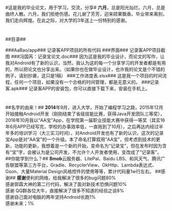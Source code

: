 #这是我的毕业论文，用于学习，交流，分享#
**六月**，总是阳光灿烂。六月，总是曲终人散。六月，我们拒绝伤感。花儿谢了芳芳，迎来硕果飘香。毕业带来离别，我们走向辉煌。在此之际，对大学的3年送上一份特别的感谢。
#
##目录##

###AaBao/app###
	记录客APP项目的所有代码
###界面###
	记录客APP项目截图
###冯国芮：记录宝论文.doc###
	因为这是我的毕业设计，而论文的写作，让我对Android有了新的认识，当然，我认为这的每一个分享学习的开发者都是有用的，所以把论文也分享出来。（如果你也在做毕业设计，也许我的论文是个不错的例子，请别抄袭，这只是1稿）
###工作进度表.xlsx###
	这是我一个项目的时间流程，任何一个项目，如果没有一个合格的时间管理，都是无意义的。
###记录客.apk###
	记录客APP的安装包，你可以直接下载下来，安装在手机上。
#
##名字的由来！##
**2014**年9月，进入大学，开始了编程学习之路，2015年12月开始接触Android开发（刚刚结束了省级技能比赛，获得Java开发团队三等奖），2016年10月我以“AA宝”App，在学院第一届职业技能大赛中获得一等奖（其实16年6月APP已经写完，学校的办事效率低，一直拖到了10月），之后再达内经过半年多的培训学习（大三实习时间），对Android开发也有了新的认识，这次的记录宝App是对“AA宝”的一个升级。本了命名打算叙用“AA宝”，但考虑到技术的更新，功能的更新，我想着是一个新的开始，变命名为“记录宝”，但在发布时因为含有“宝”字，会被认为是公司开发，不允许个人开发者使用，变改成了“记录客”。
##你能学到什么？##
**Bmob**云服务器、LitePal、Baidu LBS、和风天气、腾讯广告联盟等第三方平台，Gradle、RecyclerView、OkHttp、Lambda表达式、Gson、大量Material Design风格控件的使用等等，累计代码量1w行左右。
##感谢##
**感谢**便利的网络，给我解决了很多的bug问题80%</br>
感谢郭霖大神的第二行代码，解决了面对新技术恐惧问题10%</br>
感谢	QQ群各位大牛，直接解决了很多不知道的经验之谈8%</br>
感谢自己面对电脑的两年坚持Android长跑1%</br>
感谢未来；1%